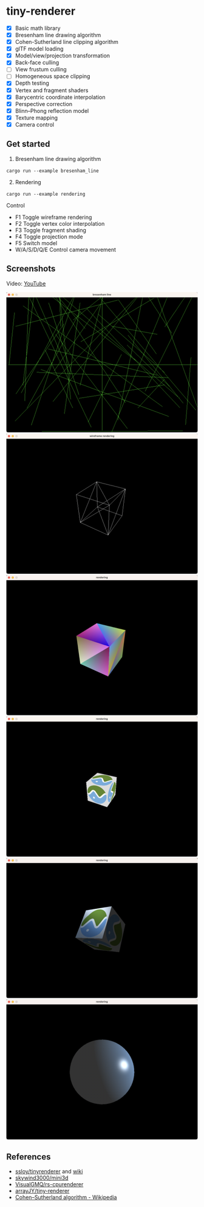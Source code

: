 # tiny-renderer
- [x] Basic math library
- [x] Bresenham line drawing algorithm
- [x] Cohen-Sutherland line clipping algorithm
- [x] glTF model loading
- [x] Model/view/projection transformation
- [x] Back-face culling
- [ ] View frustum culling
- [ ] Homogeneous space clipping
- [x] Depth testing
- [x] Vertex and fragment shaders
- [x] Barycentric coordinate interpolation
- [x] Perspective correction
- [x] Blinn–Phong reflection model
- [x] Texture mapping
- [x] Camera control

## Get started
1. Bresenham line drawing algorithm
```
cargo run --example bresenham_line
```
2. Rendering
```
cargo run --example rendering
```

Control
- F1 Toggle wireframe rendering
- F2 Toggle vertex color interpolation
- F3 Toggle fragment shading
- F4 Toggle projection mode
- F5 Switch model
- W/A/S/D/Q/E Control camera movement

## Screenshots
Video: [YouTube](https://www.youtube.com/watch?v=m8yv6-QOPoI)

![bresenham_line](./screenshots/bresenham_line.png)
![wireframe_rendering](./screenshots/wireframe_rendering.png)
![vertex_color_interpolation](./screenshots/vertex_color_interpolation.png)
![texture_mapping](./screenshots/texture_mapping.png)
![blinn_phong_texture](./screenshots/blinn_phong_texture.png)
![blinn_phong_color](./screenshots/blinn_phong_color.png)

## References
- [ssloy/tinyrenderer](https://github.com/ssloy/tinyrenderer) and [wiki](https://github.com/ssloy/tinyrenderer/wiki)
- [skywind3000/mini3d](https://github.com/skywind3000/mini3d)
- [VisualGMQ/rs-cpurenderer](https://github.com/VisualGMQ/rs-cpurenderer)
- [arrayJY/tiny-renderer](https://github.com/arrayJY/tiny-renderer)
- [Cohen–Sutherland algorithm - Wikipedia](https://en.wikipedia.org/wiki/Cohen%E2%80%93Sutherland_algorithm)